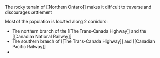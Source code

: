 The rocky terrain of [[Northern Ontario]] makes it difficult to traverse and discourages settlement

Most of the population is located along 2 corridors:
- The northern branch of the [[The Trans-Canada Highway]] and the [[Canadian National Railway]]
- The southern branch of [[The Trans-Canada Highway]] and [[Canadian Pacific Railway]]
- 